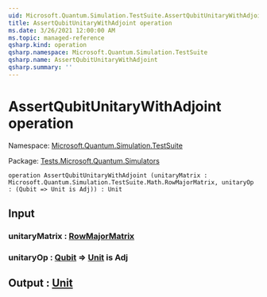 ```yaml
---
uid: Microsoft.Quantum.Simulation.TestSuite.AssertQubitUnitaryWithAdjoint
title: AssertQubitUnitaryWithAdjoint operation
ms.date: 3/26/2021 12:00:00 AM
ms.topic: managed-reference
qsharp.kind: operation
qsharp.namespace: Microsoft.Quantum.Simulation.TestSuite
qsharp.name: AssertQubitUnitaryWithAdjoint
qsharp.summary: ''
---
```


# AssertQubitUnitaryWithAdjoint operation

Namespace: [Microsoft.Quantum.Simulation.TestSuite](xref:Microsoft.Quantum.Simulation.TestSuite)

Package: [Tests.Microsoft.Quantum.Simulators](https://nuget.org/packages/Tests.Microsoft.Quantum.Simulators)




```qsharp
operation AssertQubitUnitaryWithAdjoint (unitaryMatrix : Microsoft.Quantum.Simulation.TestSuite.Math.RowMajorMatrix, unitaryOp : (Qubit => Unit is Adj)) : Unit
```


## Input

### unitaryMatrix : [RowMajorMatrix](xref:Microsoft.Quantum.Simulation.TestSuite.Math.RowMajorMatrix)




### unitaryOp : [Qubit](xref:microsoft.quantum.lang-ref.qubit) => [Unit](xref:microsoft.quantum.lang-ref.unit)  is Adj





## Output : [Unit](xref:microsoft.quantum.lang-ref.unit)

